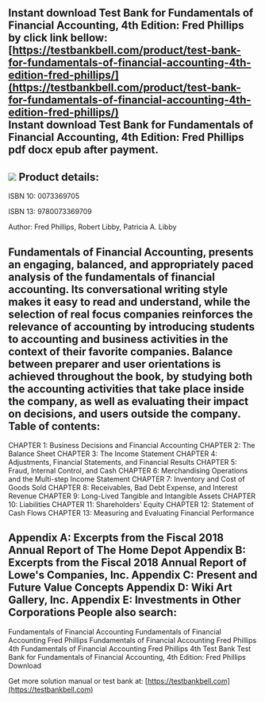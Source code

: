 Instant download **Test Bank for Fundamentals of Financial Accounting, 4th Edition: Fred Phillips** by click link bellow:  
[https://testbankbell.com/product/test-bank-for-fundamentals-of-financial-accounting-4th-edition-fred-phillips/](https://testbankbell.com/product/test-bank-for-fundamentals-of-financial-accounting-4th-edition-fred-phillips/)  
**Instant download Test Bank for Fundamentals of Financial Accounting, 4th Edition: Fred Phillips pdf docx epub after payment.**
--------------------------------------------------------------------------------------------------------------------------------


![](https://testbankbell.com/wp-content/uploads/2023/05/fundamentals-of-financial-accounting-fred-phillips-4th-tb.jpg)
**Product details:**
--------------------


ISBN 10: 0073369705

ISBN 13: 9780073369709

Author: Fred Phillips, Robert Libby, Patricia A. Libby

Fundamentals of Financial Accounting, presents an engaging, balanced, and appropriately paced analysis of the fundamentals of financial accounting. Its conversational writing style makes it easy to read and understand, while the selection of real focus companies reinforces the relevance of accounting by introducing students to accounting and business activities in the context of their favorite companies. Balance between preparer and user orientations is achieved throughout the book, by studying both the accounting activities that take place inside the company, as well as evaluating their impact on decisions, and users outside the company.
**Table of contents:**
----------------------


CHAPTER 1: Business Decisions and Financial Accounting
CHAPTER 2: The Balance Sheet
CHAPTER 3: The Income Statement
CHAPTER 4: Adjustments, Financial Statements, and Financial Results
CHAPTER 5: Fraud, Internal Control, and Cash
CHAPTER 6: Merchandising Operations and the Multi-step Income Statement
CHAPTER 7: Inventory and Cost of Goods Sold
CHAPTER 8: Receivables, Bad Debt Expense, and Interest Revenue
CHAPTER 9: Long-Lived Tangible and Intangible Assets
CHAPTER 10: Liabilities
CHAPTER 11: Shareholders' Equity
CHAPTER 12: Statement of Cash Flows
CHAPTER 13: Measuring and Evaluating Financial Performance

Appendix A: Excerpts from the Fiscal 2018 Annual Report of The Home Depot
Appendix B: Excerpts from the Fiscal 2018 Annual Report of Lowe's Companies, Inc.
Appendix C: Present and Future Value Concepts
Appendix D: Wiki Art Gallery, Inc.
Appendix E: Investments in Other Corporations
**People also search:**
-----------------------


Fundamentals of Financial Accounting
Fundamentals of Financial Accounting Fred Phillips
Fundamentals of Financial Accounting Fred Phillips 4th
Fundamentals of Financial Accounting Fred Phillips 4th Test Bank
Test Bank for Fundamentals of Financial Accounting, 4th Edition: Fred Phillips Download

   Get more solution manual or test bank at: [https://testbankbell.com](https://testbankbell.com)
